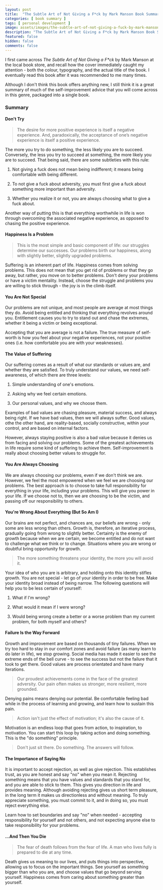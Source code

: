 ```yaml
---
layout: post
title:  "The Subtle Art of Not Giving a F*ck by Mark Manson Book Summary"
categories: [ book summary ]
tags: [ personal development ]
image: assets/images/the-subtle-art-of-not-giving-a-fuck-by-mark-manson-book-summary.png
description: "The Subtle Art of Not Giving a F*ck by Mark Manson Book Summary"
featured: false
hidden: false
comments: false
---
```


I first came across *The Subtle Art of Not Giving a F\*ck* by Mark Manson at the local book store, and recall how the cover immediately caught my attention - both the colour, typography, and the actual title of the book. I eventually read this book after it was recommended to me many times.

Although I don't think this book offers anything new, I still think it is a great summary of much of the self-improvement advice that you will come across in this genre, packaged into a single book.

### Summary

#### Don't Try

> The desire for more positive experience is itself a negative experience. And, paradoxically, the acceptance of one’s negative experience is itself a positive experience.

The more you try to do something, the less likely you are to succeed. Conversely, the less you try to succeed at something, the more likely you are to succeed. That being said, there are some subtleties with this rule:

1. Not giving a fuck does not mean being indifferent; it means being comfortable with being different.

2. To not give a fuck about adversity, you must first give a fuck about something more important than adversity.

3. Whether you realize it or not, you are always choosing what to give a fuck about.

Another way of putting this is that everything worthwhile in life is won through overcoming the associated negative experience, as opposed to chasing the positive experience.

#### Happiness Is a Problem

> This is the most simple and basic component of life: our struggles determine our successes. Our problems birth our happiness, along with slightly better, slightly upgraded problems.

Suffering is an inherent part of life. Happiness comes from solving problems. This does not mean that you get rid of problems or that they go away, but rather, you move on to better problems. Don't deny your problems or have a victim mentality. Instead, choose the struggle and problems you are willing to stick through - the joy is in the climb itself.

#### You Are Not Special

Our problems are not unique, and most people are average at most things they do. Avoid being entitled and thinking that everything revolves around you. Entitlement causes you to try to stand out and chase the extremes, whether it being a victim or being exceptional.

Accepting that you are average is not a failure. The true measure of self-worth is how you feel about your negative experiences, not your positive ones (i.e. how comfortable you are with your weaknesses).

#### The Value of Suffering

Our suffering comes as a result of what our standards or values are, and whether they are satisfied. To truly understand our values, we need self-awareness, of which there are three levels:

1. Simple understanding of one's emotions.

2. Asking why we feel certain emotions.

3. Our personal values, and why we choose them.

Examples of bad values are chasing pleasure, material success, and always being right. If we have bad values, then we will always suffer. Good values, othe the other hand, are reality-based, socially constructive, within your control, and are based on internal factors.

However, always staying positive is also a bad value because it denies us from facing and solving our problems. Some of the greatest achievements in life require some kind of suffering to achieve them. Self-improvement is really about choosing better values to struggle for.

#### You Are Always Choosing

We are always choosing our problems, even if we don't think we are. However, we feel the most empowered when we feel we are choosing our problems.  The best approach is to choose to take full responsibility for everything in your life, including your problems. This will give you power in your life. If we choose not to, then we are choosing to be the victim, and passing off our responsibility to others.

#### You're Wrong About Everything (But So Am I)

Our brains are not perfect, and chances are, our beliefs are wrong - only some are less wrong than others. Growth is, therefore, an iterative process, gradually going from wrong to slightly better. Certainty is the enemy of growth because when we are certain, we become entitled and do not want to challenge what we think or to change. Situations where you are wrong or doubtful bring opportunity for growth.

> The more something threatens your identity, the more you will avoid it.

Your idea of who you are is arbitrary, and holding onto this identity stifles growth. You are not special - let go of your identity in order to be free. Make your identity broad instead of being narrow. The following questions will help you to be less certain of yourself:

1. What if I'm wrong?

2. What would it mean if I were wrong?

3. Would being wrong create a better or a worse problem than my current problem, for both myself and others?

#### Failure Is the Way Forward

Growth and improvement are based on thousands of tiny failures. When we try too hard to stay in our comfort zones and avoid failure (as many learn to do later in life), we stop growing. Social media has made it easier to see the extreme ends of the bell curve - to see the success but not the failure that it took to get there. Good values are process orientated and have many iterations.

> Our proudest achievements come in the face of the greatest adversity. Our pain often makes us stronger, more resilient, more grounded.

Denying pains means denying our potential. Be comfortable feeling bad while in the process of learning and growing, and learn how to sustain this pain.

> Action isn't just the effect of motivation; it's also the cause of it.

Motivation is an endless loop that goes from action, to inspiration, to motivation. You can start this loop by taking action and doing something. This is the "do something" principle.

> Don't just sit there. Do something. The answers will follow.

#### The Importance of Saying No

It is important to accept rejection, as well as give rejection. This establishes trust, as you are honest and say "no" when you mean it. Rejecting something means that you have values and standards that you stand for, and you are able to stick to them. This gives you direction in life and provides meaning. Although avoiding rejecting gives us short term pleasure, in the long term it makes us directionless and without meaning. To truly appreciate something, you must commit to it, and in doing so, you must reject everything else.

Learn how to set boundaries and say "no" when needed - accepting responsibility for yourself and not others, and not expecting anyone else to take responsibility for your problems.


#### ...And Then You Die

> The fear of death follows from the fear of life. A man who lives fully is prepared to die at any time.

Death gives us meaning to our lives, and puts things into perspective, allowing us to focus on the important things. See yourself as something bigger than who you are, and choose values that go beyond serving yourself. Happiness comes from caring about something greater than yourself.
